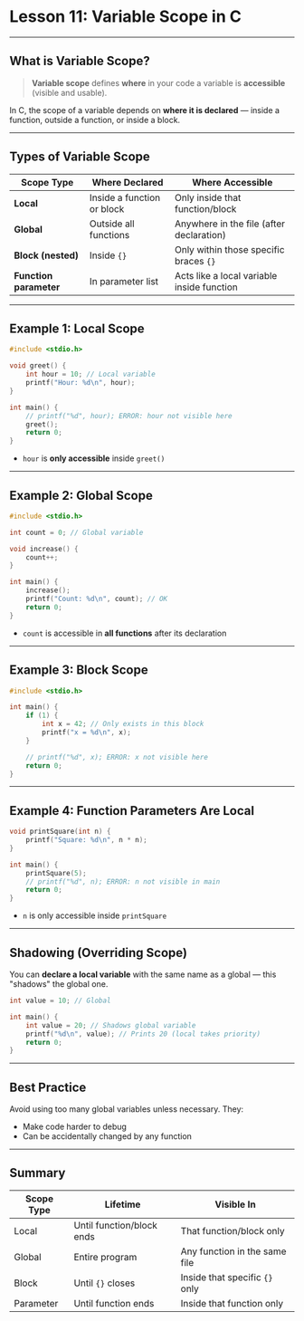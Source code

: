 # Lesson 11: Variable Scope in C

---

## What is Variable Scope?

> **Variable scope** defines **where** in your code a variable is **accessible** (visible and usable).

In C, the scope of a variable depends on **where it is declared** — inside a function, outside a function, or inside a block.

---

## Types of Variable Scope

| Scope Type             | Where Declared             | Where Accessible                           |
| ---------------------- | -------------------------- | ------------------------------------------ |
| **Local**              | Inside a function or block | Only inside that function/block            |
| **Global**             | Outside all functions      | Anywhere in the file (after declaration)   |
| **Block (nested)**     | Inside `{}`                | Only within those specific braces `{}`     |
| **Function parameter** | In parameter list          | Acts like a local variable inside function |

---

## Example 1: Local Scope

```c
#include <stdio.h>

void greet() {
    int hour = 10; // Local variable
    printf("Hour: %d\n", hour);
}

int main() {
    // printf("%d", hour); ERROR: hour not visible here
    greet();
    return 0;
}
```

* `hour` is **only accessible** inside `greet()`

---

## Example 2: Global Scope

```c
#include <stdio.h>

int count = 0; // Global variable

void increase() {
    count++;
}

int main() {
    increase();
    printf("Count: %d\n", count); // OK
    return 0;
}
```

* `count` is accessible in **all functions** after its declaration

---

## Example 3: Block Scope

```c
#include <stdio.h>

int main() {
    if (1) {
        int x = 42; // Only exists in this block
        printf("x = %d\n", x);
    }

    // printf("%d", x); ERROR: x not visible here
    return 0;
}
```

---

## Example 4: Function Parameters Are Local

```c
void printSquare(int n) {
    printf("Square: %d\n", n * n);
}

int main() {
    printSquare(5);
    // printf("%d", n); ERROR: n not visible in main
    return 0;
}
```

* `n` is only accessible inside `printSquare`

---

## Shadowing (Overriding Scope)

You can **declare a local variable** with the same name as a global — this "shadows" the global one.

```c
int value = 10; // Global

int main() {
    int value = 20; // Shadows global variable
    printf("%d\n", value); // Prints 20 (local takes priority)
    return 0;
}
```

---

## Best Practice

Avoid using too many global variables unless necessary. They:

* Make code harder to debug
* Can be accidentally changed by any function

---

## Summary

| Scope Type | Lifetime                  | Visible In                     |
| ---------- | ------------------------- | ------------------------------ |
| Local      | Until function/block ends | That function/block only       |
| Global     | Entire program            | Any function in the same file  |
| Block      | Until `{}` closes         | Inside that specific `{}` only |
| Parameter  | Until function ends       | Inside that function only      |